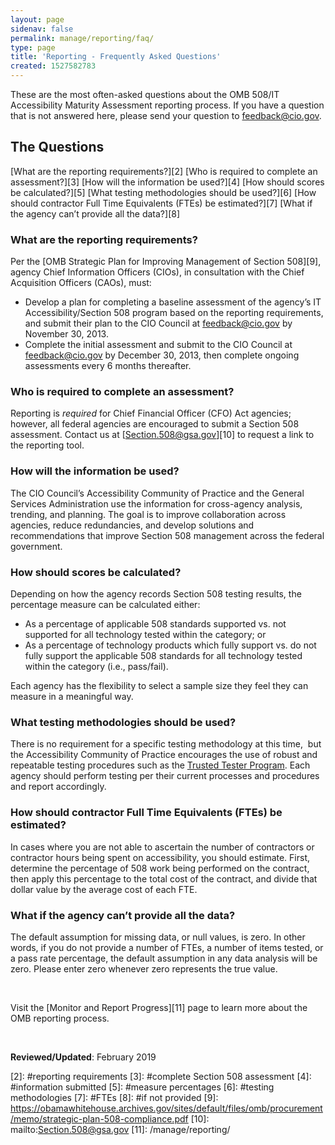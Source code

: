```yaml
---
layout: page
sidenav: false
permalink: manage/reporting/faq/
type: page
title: 'Reporting - Frequently Asked Questions'
created: 1527582783
---
```


<span>These are the most often-asked questions about the OMB 508/IT Accessibility Maturity Assessment reporting process. If you have a question that is not answered here, please send your question to </span>[<span>feedback@cio.gov</span>][1]<span>.</span>

## **The Questions**

[What are the reporting requirements?][2] [Who is required to complete an assessment?][3] [How will the information be used?][4] [How should scores be calculated?][5] [What testing methodologies should be used?][6] [How should contractor Full Time Equivalents (FTEs) be estimated?][7] [What if the agency can&rsquo;t provide all the data?][8] 

<h3 id="reporting requirements">
  <strong>What are the reporting requirements?</strong>
</h3>

<span>Per the </span>[<span>OMB Strategic Plan for Improving Management of Section 508</span>][9]<span>, agency Chief Information Officers (CIOs), in consultation with the Chief Acquisition Officers (CAOs), must:</span>

  * <span>Develop a plan for completing a baseline assessment of the agency&rsquo;s IT Accessibility/Section 508 program based on the reporting requirements, and submit their plan to the CIO Council at </span><span>feedback@cio.gov</span> <span>by November 30, 2013.</span>
  * <span>Complete the initial assessment and submit to the CIO Council at </span><span>feedback@cio.gov</span> <span>by December 30, 2013, then complete ongoing assessments every 6 months thereafter.</span>

<h3 id="complete Section 508 assessment">
  <strong>Who is required to complete an assessment?</strong>
</h3>

<span>Reporting is </span>_<span>required</span>_ <span>for Chief Financial Officer (CFO) Act agencies; however, all federal agencies are encouraged to submit a Section 508 assessment. Contact us at </span>[<span>Section.508@gsa.gov</span>][10] <span>to request a link to the reporting tool. </span>

<h3 id="information submitted">
  <strong>How will the information be used?</strong>
</h3>

<span>The CIO Council&rsquo;s Accessibility Community of Practice and the General Services Administration use the information for cross-agency analysis, trending, and planning. The goal is to improve collaboration across agencies, reduce redundancies, and develop solutions and recommendations that improve Section 508 management across the federal government.</span>

<h3 id="measure percentages">
  <strong>How should scores be calculated?</strong>
</h3>

<span>Depending on how the agency records Section 508 testing results, the percentage measure can be calculated either:</span>

  * <span>As a percentage of applicable 508 standards supported vs. not supported for all technology tested within the category; or</span>
  * <span>As a percentage of technology products which fully support vs. do not fully support the applicable 508 standards for all technology tested within the category (i.e., pass/fail).</span>

<span>Each agency has the flexibility to select a sample size they feel they can measure in a meaningful way. </span>

<h3 id="testing methodologies">
  <strong>What testing methodologies should be used?</strong>
</h3>

<span>There is no requirement for a specific testing methodology at this time, &nbsp;but the Accessibility Community of Practice encourages the use of robust and repeatable testing procedures such as the <a href="/test/trusted-tester">Trusted Tester Program</a>. Each agency should perform testing per their current processes and procedures and report accordingly.</span>

<h3 id="FTEs">
  <strong>How should contractor Full Time Equivalents (FTEs) be estimated?</strong>
</h3>

<span>In cases where you are not able to ascertain the number of contractors or contractor hours being spent on accessibility, you should estimate. First, determine the percentage of 508 work being performed on the contract, then apply this percentage to the total cost of the contract, and divide that dollar value by the average cost of each FTE.</span>

<h3 id="if not provided">
  <strong>What if the agency can&rsquo;t provide all the data?</strong>
</h3>

<span>The default assumption for missing data, or null values, is zero. In other words, if you do not provide a number of FTEs, a number of items tested, or a pass rate percentage, the default assumption in any data analysis will be zero. Please enter zero whenever zero represents the true value.</span>

&nbsp;

<span>Visit the </span>[<span>Monitor and Report Progress</span>][11] <span>page to learn more about the OMB reporting process.</span>

&nbsp;

**Reviewed/Updated**<span>: February 2019</span>

 [1]: mailto:feedback@cio.gov
 [2]: #reporting requirements
 [3]: #complete Section 508 assessment
 [4]: #information submitted
 [5]: #measure percentages
 [6]: #testing methodologies
 [7]: #FTEs
 [8]: #if not provided
 [9]: https://obamawhitehouse.archives.gov/sites/default/files/omb/procurement/memo/strategic-plan-508-compliance.pdf
 [10]: mailto:Section.508@gsa.gov
 [11]: /manage/reporting/